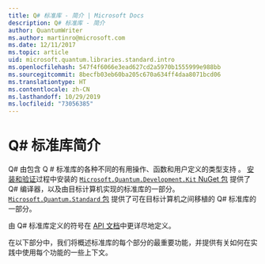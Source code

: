 ```yaml
---
title: Q# 标准库 - 简介 | Microsoft Docs
description: Q# 标准库 - 简介
author: QuantumWriter
ms.author: martinro@microsoft.com
ms.date: 12/11/2017
ms.topic: article
uid: microsoft.quantum.libraries.standard.intro
ms.openlocfilehash: 547f4f6066e3ead627cd2a5970b1555999e988bb
ms.sourcegitcommit: 8becfb03eb60ba205c670a634ff4daa8071bcd06
ms.translationtype: HT
ms.contentlocale: zh-CN
ms.lasthandoff: 10/29/2019
ms.locfileid: "73056385"
---
```

# <a name="introduction-to-the-q-standard-libraries"></a>Q# 标准库简介 #

Q# 由包含 Q # 标准库的各种不同的有用操作、函数和用户定义的类型支持  。
[安装和验证](xref:microsoft.quantum.install)过程中安装的 [`Microsoft.Quantum.Development.Kit` NuGet 包](https://www.nuget.org/packages/microsoft.quantum.development.kit) 提供了 Q# 编译器，以及由目标计算机实现的标准库的一部分。
[`Microsoft.Quantum.Standard` 包](https://www.nuget.org/packages/microsoft.quantum.standard) 提供了可在目标计算机之间移植的 Q# 标准库的一部分。

由 Q# 标准库定义的符号在 [API 文档](xref:microsoft.quantum.standardlibsintro)中更详尽地定义。

在以下部分中，我们将概述标准库的每个部分的最重要功能，并提供有关如何在实践中使用每个功能的一些上下文。

